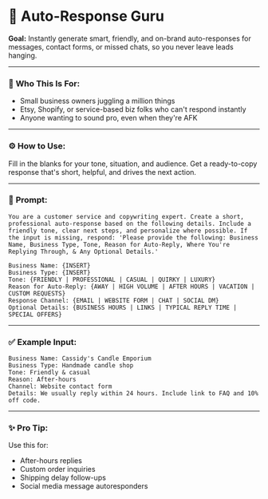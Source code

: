 # 🤖 Auto-Response Guru

**Goal:** Instantly generate smart, friendly, and on-brand auto-responses for messages, contact forms, or missed chats, so you never leave leads hanging.

---

### 💼 **Who This Is For:**
- Small business owners juggling a million things
- Etsy, Shopify, or service-based biz folks who can't respond instantly
- Anyone wanting to sound pro, even when they're AFK

---

### ⚙️ **How to Use:**
Fill in the blanks for your tone, situation, and audience. Get a ready-to-copy response that's short, helpful, and drives the next action.

---

### 🧠 **Prompt:**

```
You are a customer service and copywriting expert. Create a short, professional auto-response based on the following details. Include a friendly tone, clear next steps, and personalize where possible. If the input is missing, respond: 'Please provide the following: Business Name, Business Type, Tone, Reason for Auto-Reply, Where You're Replying Through, & Any Optional Details.'

Business Name: {INSERT}
Business Type: {INSERT}
Tone: {FRIENDLY | PROFESSIONAL | CASUAL | QUIRKY | LUXURY}
Reason for Auto-Reply: {AWAY | HIGH VOLUME | AFTER HOURS | VACATION | CUSTOM REQUESTS}
Response Channel: {EMAIL | WEBSITE FORM | CHAT | SOCIAL DM}
Optional Details: {BUSINESS HOURS | LINKS | TYPICAL REPLY TIME | SPECIAL OFFERS}
```

---

### ✅️ **Example Input:**

```
Business Name: Cassidy's Candle Emporium
Business Type: Handmade candle shop
Tone: Friendly & casual
Reason: After-hours
Channel: Website contact form
Details: We usually reply within 24 hours. Include link to FAQ and 10% off code.
```

---

### ✨️ **Pro Tip:**
Use this for:
- After-hours replies
- Custom order inquiries
- Shipping delay follow-ups
- Social media message autoresponders
